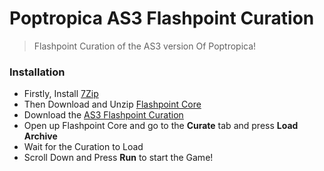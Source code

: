 # Poptropica AS3 Flashpoint Curation
> Flashpoint Curation of the AS3 version Of Poptropica!


### Installation
- Firstly, Install [7Zip](https://www.7-zip.org/download.html)
- Then Download and Unzip [Flashpoint Core](https://bluemaxima.org/flashpoint/Flashpoint%20Core%2011.7z)
- Download the [AS3 Flashpoint Curation](https://mega.nz/file/nZhwjASC#wi46kmP8ZmASKGdZls6NSM-DfrRVdxduZ62MTps3DZY)
- Open up Flashpoint Core and go to the **Curate** tab and press **Load Archive**
- Wait for the Curation to Load
- Scroll Down and Press **Run** to start the Game!



